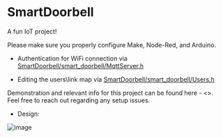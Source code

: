 # SmartDoorbell
A fun IoT project! 



Please make sure you properly configure Make, Node-Red, and Arduino.

- Authentication for WiFi connection via [SmartDoorbell/smart_doorbell/MqttServer.h](https://github.com/Yoav-Fried/SmartDoorbell/blob/7dbbbc3404ed309dc0e68712f9944c50ccac62d5/smart_doorbell/MqttServer.h#L13)

- Editing the users\link map via [SmartDoorbell/smart_doorbell/Users.h](https://github.com/Yoav-Fried/SmartDoorbell/blob/605b849dd503aacdb165df565ee1e337b808df01/smart_doorbell/Users.h#L7)

Demonstration and relevant info for this project can be found here - <<LINK>>.
Feel free to reach out regarding any setup issues.

- Design:

![image](![image](https://user-images.githubusercontent.com/47736688/219101678-86bf89f9-d62c-46f1-9069-3545784585d7.png))
